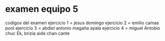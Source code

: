 # examen equipo 5
codigos del examen 
ejercicio 1 = jesus domingo
ejercicio 2 = emilio camas pool
ejercicio 3 = abdiel antonio magaña ayala
ejercicio 4 = miguel Antobio chuc Ek, brizia aide chan cante
